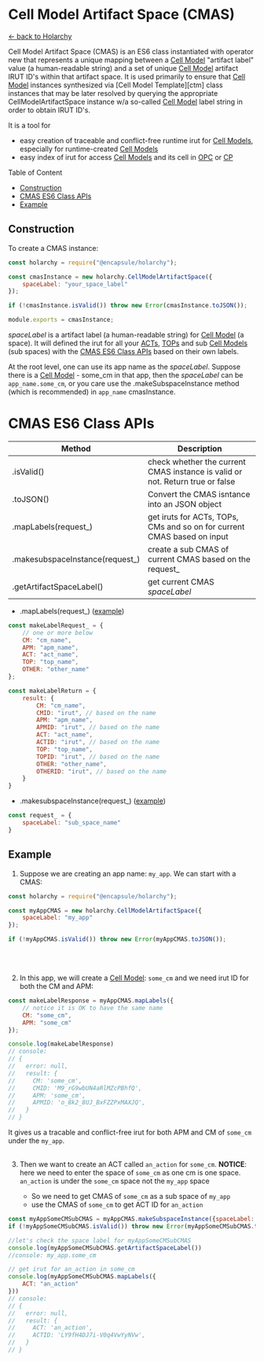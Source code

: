 # Cell Model Artifact Space (CMAS)
[<- back to Holarchy](../README.md)

<!-- reference -->
<!-- external references -->
[arccore filter]: https://encapsule.io/docs/ARCcore/filter
[arccore identifier]: https://encapsule.io/docs/ARCcore/identifier
<!-- core references -->
[ocd]: ./observable-controller-data.md
[opc]: ./observable-process-controller.md
[apm]: ./abstract-process-model.md
[top]: ./transition-operator.md
[act]: ./controller-action.md
[cp]: ./cell-procssor.md
[cm]: ./cell-model.md
[cmas]: ./cell-model-artifact-space.md
[cmt]: ./cell-model-template.md
<!-- root reference -->
[top list]: ../transition-operator-apis.md
[act list]: ../controller-action-apis.md

Cell Model Artifact Space (CMAS) is an ES6 class instantiated with operator new that represents a unique mapping between a [Cell Model][cm] "artifact label" value (a human-readable string) and a set of unique [Cell Model][cm] artifact IRUT ID's within that artifact space. It is used primarily to ensure that [Cell Model][cm] instances synthesized via [Cell Model Template][ctm] class instances that may be later resolved by querying the appropriate CellModelArtifactSpace instance w/a so-called [Cell Model][cm] label string in order to obtain IRUT ID's.

It is a tool for 
* easy creation of traceable and conflict-free runtime irut for [Cell Models][cm], especially for runtime-created [Cell Models][cm]
* easy index of irut for access [Cell Models][cm] and its cell in [OPC][opc] or [CP][cp]

Table of Content
* [Construction](#Construction)
* [CMAS ES6 Class APIs](#CMAS-ES6-Class-APIs)
* [Example](#Example)

## Construction
To create a CMAS instance:
```javascript
const holarchy = require("@encapsule/holarchy");

const cmasInstance = new holarchy.CellModelArtifactSpace({
    spaceLabel: "your_space_label"
});

if (!cmasInstance.isValid()) throw new Error(cmasInstance.toJSON());

module.exports = cmasInstance;
```

*spaceLabel* is a artifact label (a human-readable string) for [Cell Model][cm] (a space). It will defined the irut for all your [ACTs][act], [TOPs][top] and sub [Cell Models][cm] (sub spaces) with the [CMAS ES6 Class APIs](#CMAS-ES6-Class-APIs) based on their own labels.

At the root level, one can use its app name as the *spaceLabel*. Suppose there is a [Cell Model][cm] - some_cm in that app, then the *spaceLabel* can be `app_name.some_cm`, or you care use the .makeSubspaceInstance method (which is recommended) in `app_name` cmasInstance.

# CMAS ES6 Class APIs
| Method | Description |
|-|-|
| .isValid() | check whether the current CMAS instance is valid or not. Return true or false |
| .toJSON() | Convert the CMAS isntance into an JSON object |
| .mapLabels(request_) | get iruts for ACTs, TOPs, CMs and so on for current CMAS based on input |
| .makesubspaceInstance(request_) | create a sub CMAS of current CMAS based on the request_ |
| .getArtifactSpaceLabel() | get current CMAS *spaceLabel* |

* .mapLabels(request_) ([example](#example))
```javascript
const makeLabelRequest_ = {
    // one or more below
    CM: "cm_name",
    APM: "apm_name",
    ACT: "act_name",
    TOP: "top_name",
    OTHER: "other_name"
};

const makeLabelReturn = {
    result: {
        CM: "cm_name",
        CMID: "irut", // based on the name
        APM: "apm_name",
        APMID: "irut", // based on the name
        ACT: "act_name",
        ACTID: "irut", // based on the name
        TOP: "top_name",
        TOPID: "irut", // based on the name
        OTHER: "other_name",
        OTHERID: "irut", // based on the name
    }
}
```

* .makesubspaceInstance(request_) ([example](#example))
```javascript
const request_ = {
    spaceLabel: "sub_space_name"
}
```

## Example
1. Suppose we are creating an app name: `my_app`. We can start with a CMAS:
```javascript
const holarchy = require("@encapsule/holarchy");

const myAppCMAS = new holarchy.CellModelArtifactSpace({
    spaceLabel: "my_app"
});

if (!myAppCMAS.isValid()) throw new Error(myAppCMAS.toJSON());
```
<br>
<br>

2. In this app, we will create a [Cell Model][cm]: `some_cm` and we need irut ID for both the CM and APM:
```javascript
const makeLabelResponse = myAppCMAS.mapLabels({
    // notice it is OK to have the same name
    CM: "some_cm",
    APM: "some_cm"
});

console.log(makeLabelResponse)
// console: 
// {
//   error: null,
//   result: {
//     CM: 'some_cm',
//     CMID: 'M9_rG9wbUN4aRlMZcPBhfQ',
//     APM: 'some_cm',
//     APMID: 'o_8k2_8UJ_BxFZZPxMAXJQ',
//   }
// }
```
It gives us a tracable and conflict-free irut for both APM and CM of `some_cm` under the `my_app`.
<br>
<br>

3. Then we want to create an ACT called `an_action` for `some_cm`.
**NOTICE**: here we need to enter the space of `some_cm` as one cm is one space. `an_action` is under the `some_cm` space not the `my_app` space

    * So we need to get CMAS of `some_cm` as a sub space of `my_app`
    * use the CMAS of `some_cm` to get ACT ID for `an_action`
```javascript
const myAppSomeCMSubCMAS = myAppCMAS.makeSubspaceInstance({spaceLabel: "some_cm"});
if (!myAppSomeCMSubCMAS.isValid()) throw new Error(myAppSomeCMSubCMAS.toJSON());

//let's check the space label for myAppSomeCMSubCMAS
console.log(myAppSomeCMSubCMAS.getArtifactSpaceLabel())
//console: my_app.some_cm

// get irut for an_action in some_cm
console.log(myAppSomeCMSubCMAS.mapLabels({
    ACT: "an_action"
}))
// console: 
// {
//   error: null,
//   result: {
//     ACT: 'an_action',
//     ACTID: 'LY9fH4DJ7i-V0q4VwYyNVw',
//   }
// }
```
